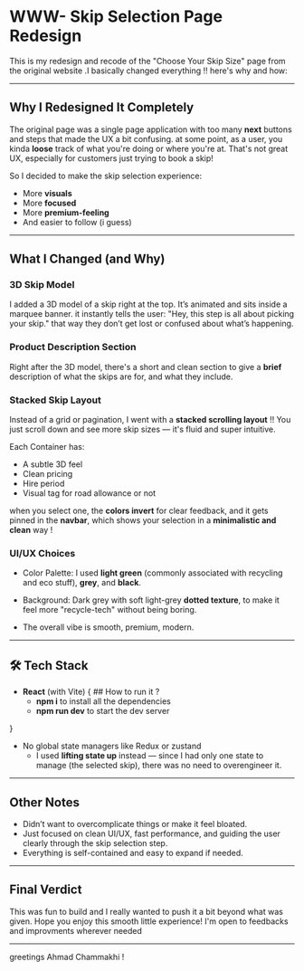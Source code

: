 # WWW- Skip Selection Page Redesign

This is my redesign and recode of the "Choose Your Skip Size" page from the original website .I basically changed everything !!
here's why and how:

---

## Why I Redesigned It Completely

The original page was a single page application with too many **next** buttons and steps that made the UX a bit confusing. at some point, as a user, you kinda **loose** track of what you're doing or where you're at.
That's not great UX, especially for customers just trying to book a skip!

So I decided to make the skip selection experience:

- More **visuals**
- More **focused**
- More **premium-feeling**
- And easier to follow (i guess)

---

## What I Changed (and Why)

### 3D Skip Model
I added a 3D model of a skip right at the top. It’s animated and sits inside a marquee banner. 
it instantly tells the user: "Hey, this step is all about picking your skip." that way they don’t get lost or confused about what’s happening.

### Product Description Section
Right after the 3D model, there's a short and clean section to give a **brief** description of what the skips are for, and what they include.

### Stacked Skip Layout
Instead of a grid or pagination, I went with a **stacked scrolling layout** !! 
You just scroll down and see more skip sizes — it's fluid and super intuitive.

Each Container has:
- A subtle 3D feel
- Clean pricing
- Hire period
- Visual tag for road allowance or not

when you select one, the **colors invert** for clear feedback, and it gets pinned in the **navbar**, which shows your selection in a **minimalistic and clean** way !

### UI/UX Choices
- Color Palette: I used **light green** (commonly associated with recycling and eco stuff), **grey**, and **black**.
- Background: Dark grey with soft light-grey **dotted texture**, to make it feel more "recycle-tech" without being boring.

- The overall vibe is smooth, premium, modern.

---

## 🛠️ Tech Stack

- **React** (with Vite)
{ ## How to run it ?
    - **npm i** to install all the dependencies 
    - **npm run dev** to start the dev server

}
- No global state managers like Redux or zustand
  - I used **lifting state up** instead — since I had only one state to manage (the selected skip), there was no need to overengineer it.

---

## Other Notes

- Didn’t want to overcomplicate things or make it feel bloated.
- Just focused on clean UI/UX, fast performance, and guiding the user clearly through the skip selection step.
- Everything is self-contained and easy to expand if needed.

---

##  Final Verdict

This was fun to build and I really wanted to push it a bit beyond what was given. Hope you enjoy this smooth little experience! I'm open to feedbacks and improvments wherever needed 

---
greetings
Ahmad Chammakhi ! 
